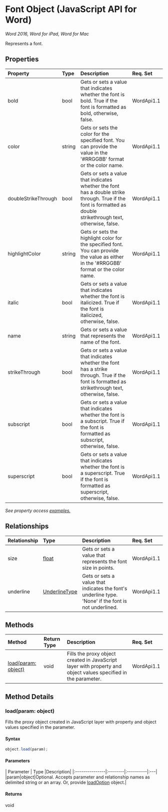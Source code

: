 # Font Object (JavaScript API for Word)

_Word 2016, Word for iPad, Word for Mac_

Represents a font.

## Properties

| Property	   | Type	|Description| Req. Set|
|:---------------|:--------|:----------|:----|
|bold|bool|Gets or sets a value that indicates whether the font is bold. True if the font is formatted as bold, otherwise, false.|WordApi1.1||
|color|string|Gets or sets the color for the specified font. You can provide the value in the '#RRGGBB' format or the color name.|WordApi1.1||
|doubleStrikeThrough|bool|Gets or sets a value that indicates whether the font has a double strike through. True if the font is formatted as double strikethrough text, otherwise, false.|WordApi1.1||
|highlightColor|string|Gets or sets the highlight color for the specified font. You can provide the value as either in the '#RRGGBB' format or the color name.|WordApi1.1||
|italic|bool|Gets or sets a value that indicates whether the font is italicized. True if the font is italicized, otherwise, false.|WordApi1.1||
|name|string|Gets or sets a value that represents the name of the font.|WordApi1.1||
|strikeThrough|bool|Gets or sets a value that indicates whether the font has a strike through. True if the font is formatted as strikethrough text, otherwise, false.|WordApi1.1||
|subscript|bool|Gets or sets a value that indicates whether the font is a subscript. True if the font is formatted as subscript, otherwise, false.|WordApi1.1||
|superscript|bool|Gets or sets a value that indicates whether the font is a superscript. True if the font is formatted as superscript, otherwise, false.|WordApi1.1||

_See property access [examples.](#property-access-examples)_

## Relationships
| Relationship | Type	|Description| Req. Set|
|:---------------|:--------|:----------|:----|
|size|[float](float.md)|Gets or sets a value that represents the font size in points.|WordApi1.1||
|underline|[UnderlineType](underlinetype.md)|Gets or sets a value that indicates the font's underline type. 'None' if the font is not underlined.|WordApi1.1||

## Methods

| Method		   | Return Type	|Description| Req. Set|
|:---------------|:--------|:----------|:----|
|[load(param: object)](#loadparam-object)|void|Fills the proxy object created in JavaScript layer with property and object values specified in the parameter.|WordApi1.1|

## Method Details


### load(param: object)
Fills the proxy object created in JavaScript layer with property and object values specified in the parameter.

#### Syntax
```js
object.load(param);
```

#### Parameters
| Parameter	   | Type	|Description|
|:---------------|:--------|:----------|:---|
|param|object|Optional. Accepts parameter and relationship names as delimited string or an array. Or, provide [loadOption](loadoption.md) object.|

#### Returns
void
